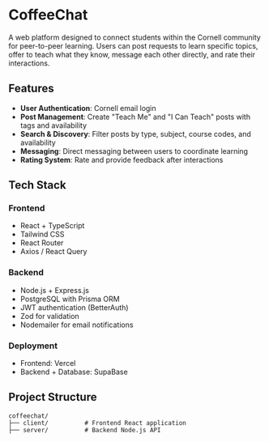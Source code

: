 # CoffeeChat

A web platform designed to connect students within the Cornell community for peer-to-peer learning. Users can post requests to learn specific topics, offer to teach what they know, message each other directly, and rate their interactions.

## Features

- **User Authentication**: Cornell email login
- **Post Management**: Create "Teach Me" and "I Can Teach" posts with tags and availability
- **Search & Discovery**: Filter posts by type, subject, course codes, and availability
- **Messaging**: Direct messaging between users to coordinate learning
- **Rating System**: Rate and provide feedback after interactions

## Tech Stack

### Frontend
- React + TypeScript
- Tailwind CSS
- React Router
- Axios / React Query

### Backend
- Node.js + Express.js
- PostgreSQL with Prisma ORM
- JWT authentication (BetterAuth)
- Zod for validation
- Nodemailer for email notifications

### Deployment
- Frontend: Vercel
- Backend + Database: SupaBase

## Project Structure

```
coffeechat/
├── client/          # Frontend React application
├── server/          # Backend Node.js API
```
